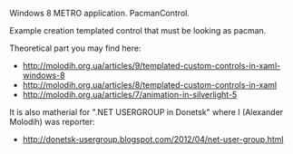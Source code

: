 Windows 8 METRO application. PacmanControl.

Example creation templated control that must be looking as pacman.

Theoretical part you may find here: 
   - http://molodih.org.ua/articles/9/templated-custom-controls-in-xaml-windows-8
   - http://molodih.org.ua/articles/8/templated-custom-controls-in-xaml
   - http://molodih.org.ua/articles/7/animation-in-silverlight-5

It is also matherial for ".NET USERGROUP in Donetsk" where I (Alexander Molodih) was reporter:
   - http://donetsk-usergroup.blogspot.com/2012/04/net-user-group.html
